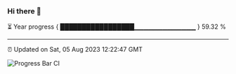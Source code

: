 ### Hi there 👋

⏳ Year progress { █████████████████▁▁▁▁▁▁▁▁▁▁▁▁▁ } 59.32 %

---

⏰ Updated on Sat, 05 Aug 2023 12:22:47 GMT

![Progress Bar CI](https://github.com/liununu/liununu/workflows/Progress%20Bar%20CI/badge.svg)
